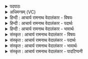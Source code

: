 <details><summary>पदपाठः</summary>

अ꣣भि꣢। ब्र꣡ह्मीः꣢꣯। अ꣣नूषत। यह्वीः꣢। ऋ꣣त꣡स्य꣢। मा꣣त꣡रः꣢। म꣣र्ज꣡य꣢न्तीः। दि꣣वः꣢। शि꣡शु꣢꣯म्। ८७०।
</details>

<details><summary>अधिमन्त्रम् (VC)</summary>

- पवमानः सोमः
- त्रित आप्त्यः
- गायत्री
- षड्जः
</details>

<details><summary>हिन्दी : आचार्य रामनाथ वेदालंकार - विषयः</summary>

अगले मन्त्र में वेदवाणी का और चन्द्रमा का विषय वर्णित है।
</details>

<details><summary>हिन्दी : आचार्य रामनाथ वेदालंकार - पदार्थः</summary>

पदार्थान्वयभाषाः -  प्रथम—वेदवाणी के पक्ष में। (यह्वीः) महत्त्वशालिनी, (ऋतस्य मातरः) सत्यज्ञान का निर्माण करनेवाली, (दिवः शिशुम्) तेजस्वी परमात्मा के पुत्र मानव को (मर्जयन्तीः) शुद्ध-पवित्र करती हुई (ब्रह्मीः) ब्रह्मा से प्रोक्त वेदवाणियाँ (अभि अनूषत) गुण-वर्णन द्वारा सब पदार्थों की स्तुति करती हैं ॥ द्वितीय—चन्द्र के पक्ष में। (यह्वीः) महान् (ऋतस्य मातरः) वृष्टि-जल का निर्माण करनेवाली, (मर्जयन्तीः) अपने प्रकाश द्वारा सबका शोधन करनेवाली या सबको अलङ्कृत करनेवाली (ब्रह्मीः) महान् सूर्य की कान्तियाँ (दिवः शिशुम्) आकाश के शिशु के समान विद्यमान चन्द्रमा को (अभि) लक्ष्य करके अर्थात् उसे प्रकाशित करने के लिए (अनूषत) जाती हैं ॥२॥ इस मन्त्र में श्लेषालङ्कार है। द्वितीय व्याख्या में चन्द्रमा को ‘आकाश का शिशु’ कहने में लुप्तोपमा है ॥२॥
</details>

<details><summary>हिन्दी : आचार्य रामनाथ वेदालंकार - भावार्थः</summary>

भावार्थभाषाः -  जैसे माताएँ शिशु को प्राप्त होती हैं,वैसे ही वेदवाणियाँ गुणवर्णन द्वारा सब पदार्थों को प्राप्त होती हैं और सूर्यकिरणें चन्द्रमा को प्रकाशित करने के लिए उसे प्राप्त होती हैं ॥२॥
</details>

<details><summary>संस्कृत : आचार्य रामनाथ वेदालंकार - विषयः</summary>

अथ वेदवाग्विषयं चन्द्रविषयं चाह।
</details>

<details><summary>संस्कृत : आचार्य रामनाथ वेदालंकार - पदार्थः</summary>

पदार्थान्वयभाषाः -  प्रथमः—वेदवाग्विषयकः। (यह्वीः) यह्व्यः महत्यः। [यह्व इति महतो नामधेयं यातश्च हूतश्च भवति। निरु० ८।८।] (ऋतस्य मातरः२) सत्यज्ञानस्य निर्मात्र्यः, (दिवः शिशुम्) द्योतमानस्य परमात्मनः पुत्रभूतं मानवम् (मर्जयन्तीः) मर्जयन्त्यः शोधयन्त्यः (ब्रह्मीः) ब्रह्म्यः, ब्रह्मणा प्रोक्ताः वेदवाचः (अभि अनूषत) गुणवर्णनेन सर्वान् पदार्थान् अभिष्टुवन्ति ॥ द्वितीयः—चन्द्रविषयकः। (यह्वीः) महत्यः, (ऋतस्य मातरः) वृष्टिजलस्य निर्मात्र्यः। [ऋतमिति उदकनाम। निघं० १।१२।] (मर्जयन्तीः) प्रकाशेन सर्वान् शोधयन्त्यः अलङ्कुर्वत्यो वा (ब्रह्मीः) ब्रह्मणः महतः सूर्यस्य इमाः, सूर्यसम्बन्धिन्यः दीधितयः (दिवः शिशुम्) आकाशस्य शिशुमिव विद्यमानं चन्द्रम् (अभि) अभिलक्ष्य, तं प्रकाशयितुम् (अनूषत) गच्छन्ति। [नवते गतिकर्मा। निघं० २।१४] ॥२॥ अत्र श्लेषालङ्कारः। द्वितीये व्याख्याने ‘दिवः शिशुम्’ इत्यत्र लुप्तोपमम् ॥२॥
</details>

<details><summary>संस्कृत : आचार्य रामनाथ वेदालंकार - भावार्थः</summary>

भावार्थभाषाः -  यथा मातरः शिशुमुपगच्छन्ति तथैव वेदवाचः गुणवर्णनद्वारा सर्वान् पदार्थानुपगच्छन्ति,सूर्यरश्मयश्च चन्द्रं प्रकाशयितुं तमुपगच्छन्ति ॥२॥
</details>

<details><summary>संस्कृत : आचार्य रामनाथ वेदालंकार - पादटिप्पनी</summary>

टिप्पणी:   १. ऋ० ९।३३।५, ‘म॒र्मृ॒ज्यन्ते॑ दि॒वः शिशु॑म्’ इति तृतीयः पादः। २. ऋतस्य यज्ञस्य मातरः निर्मात्र्यः स्तुतयः—इति सा०। मातरः धेनवः आदित्यरश्मयो वा आपो वा—इति वि०।
</details>